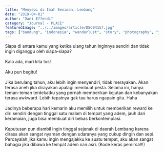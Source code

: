 ```yaml
---
title: "Menyepi di Imah Seniman, Lembang"
date: "2019-04-01"
author: "Dani Effendi"
category: "Journal - PLACE"
featuredImage: "../../images/article/DSC04157.jpg"
tags: ["bandung", "indonesia", "wanderlust", "story", "photography", "journal", "place", "portrait", "staycation", "accomodation", "review"]
---
```


Siapa di antara kamu yang ketika ulang tahun inginnya sendiri dan tidak ingin diganggu oleh siapa-siapa?
<br/><br/>
Kalo ada, mari kita tos!
<br/><br/>
Aku pun begitu!
<br/><br/>
Jika berulang tahun, aku lebih ingin menyendiri, tidak merayakan. Akan terasa aneh jika dirayakan apalagi membuat pesta. Selama ini, hanya teman-teman terdekatku yang pernah memberikan kejutan dan kebanyakan terasa awkward.  Lebih tepatnya gak tau harus ngapain gitu. Haha
<br/><br/>
Jadinya beberapa hari kemarin aku memilih untuk memberikan reward  ke diri sendiri dengan tinggal satu malam di tempat yang adem, jauh dari keramaian, juga bisa membuat diri bebas berkontemplasi.
<br/><br/>
Keputusan pun diambil ingin tinggal sejenak di daerah Lembang karena dirasa akan sangat nyaman dengan udaranya yang cukup dingin dan sepi. Percayalah jika kamu ingin mengajakku ke suatu tempat, aku akan sangat bahagia jika dibawa ke tempat adem nan asri. (Kode keras pemirsa!!!)